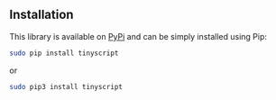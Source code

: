 ## Installation

This library is available on [PyPi](https://pypi.python.org/pypi/tinyscript/) and can be simply installed using Pip:

```sh
sudo pip install tinyscript
```

or

```sh
sudo pip3 install tinyscript
```

